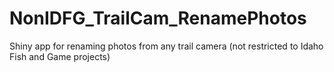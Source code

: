 # NonIDFG_TrailCam_RenamePhotos
Shiny app for renaming photos from any trail camera (not restricted to Idaho Fish and Game projects)
